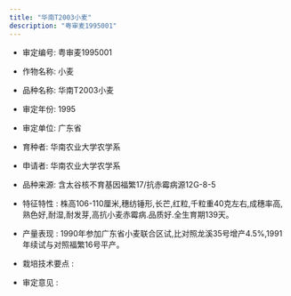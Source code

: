 ```yaml
---
title: "华南T2003小麦"
description: "粤审麦1995001"
---
```

* 审定编号:  粤审麦1995001

*  作物名称:  小麦

*  品种名称:  华南T2003小麦

*  审定年份:  1995

*  审定单位:  广东省

* 育种者:  华南农业大学农学系

*  申请者:  华南农业大学农学系

*  品种来源:  含太谷核不育基因福繁17/抗赤霉病源12G-8-5

*  特征特性 : 
株高106-110厘米,穗纺锤形,长芒,红粒,千粒重40克左右,成穗率高,熟色好,耐湿,耐发芽,高抗小麦赤霉病.品质好.全生育期139天。
 
*  产量表现 : 
1990年参加广东省小麦联合区试,比对照龙溪35号增产4.5%,1991年续试与对照福繁16号平产。

*  栽培技术要点 : 
 

*  审定意见 : 

